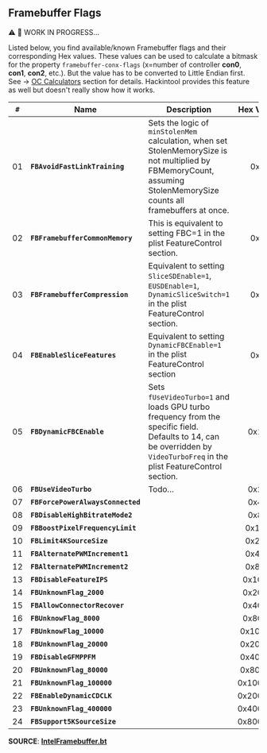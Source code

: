 ## Framebuffer Flags

:warning: :construction: WORK IN PROGRESS… 

Listed below, you find available/known Framebuffer flags and their corresponding Hex values. These values can be used to calculate a bitmask for the property `framebuffer-conx-flags` (x=number of controller **con0**, **con1**, **con2**, etc.). But the value has to be converted to Little Endian first. See &rarr; [OC Calculators](https://github.com/5T33Z0/OC-Little-Translated/tree/main/B_OC_Calculators) section for details. Hackintool provides this feature as well but doesn't really show how it works.

`#`|Name                        | Description | Hex Value
:-:|----------------------------|-------------|:----------:
01 |**`FBAvoidFastLinkTraining`** | Sets the logic of `minStolenMem` calculation, when set StolenMemorySize is not multiplied by FBMemoryCount, assuming StolenMemorySize counts all framebuffers at once. | 0x1
02 |**`FBFramebufferCommonMemory`**  | This is equivalent to setting FBC=1 in the plist FeatureControl section. | 0x2
03 |**`FBFramebufferCompression`** |Equivalent to setting `SliceSDEnable=1`, `EUSDEnable=1`, `DynamicSliceSwitch=1` in the plist FeatureControl section. | 0x4
04 |**`FBEnableSliceFeatures`** | Equivalent to setting `DynamicFBCEnable=1` in the plist FeatureControl section |0x8
05 |**`FBDynamicFBCEnable`** |Sets `fUseVideoTurbo=1` and loads GPU turbo frequency from the specific field. Defaults to 14, can be overridden by `VideoTurboFreq` in the plist FeatureControl section.|0x10
06 |**`FBUseVideoTurbo`**       |Todo… |0x20
07 |**`FBForcePowerAlwaysConnected`** | |0x40
08 |**`FBDisableHighBitrateMode2`**   | |0x80
09 |**`FBBoostPixelFrequencyLimit`**  | |0x100
10 |**`FBLimit4KSourceSize`**         | |0x200
11 |**`FBAlternatePWMIncrement1`**    | |0x400
12 |**`FBAlternatePWMIncrement2`**    | |0x800
13 |**`FBDisableFeatureIPS`**         | |0x1000
14 |**`FBUnknownFlag_2000`**          | |0x2000
15 |**`FBAllowConnectorRecover`**     | |0x4000
16 |**`FBUnknowFlag_8000`**           | |0x8000
17 |**`FBUnknowFlag_10000`**          | |0x10000
18 |**`FBUnknownFlag_20000`**         | |0x20000
19 |**`FBDisableGFMPPFM`**            | |0x40000
20 |**`FBUnknownFlag_80000`**         | |0x80000
21 |**`FBUnknownFlag_100000`**        | |0x100000
22 |**`FBEnableDynamicCDCLK`**        | |0x200000
23 |**`FBUnknownFlag_400000`**        | |0x400000
24 |**`FBSupport5KSourceSize`**       | |0x800000

**SOURCE**: [**IntelFramebuffer.bt**](https://github.com/acidanthera/WhateverGreen/blob/master/Manual/IntelFramebuffer.bt)
